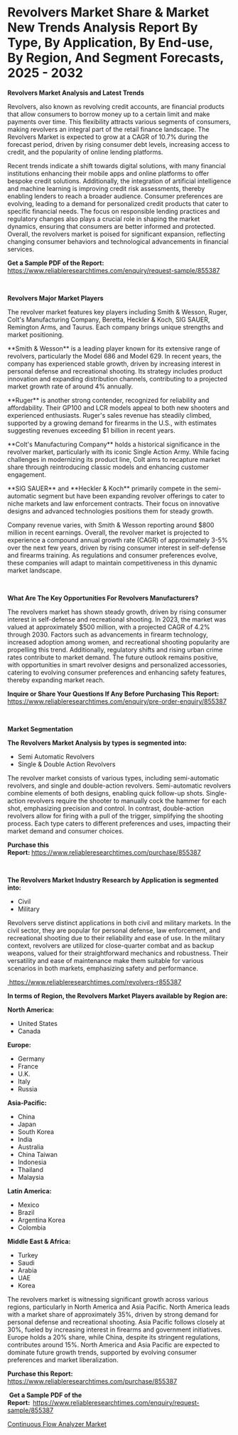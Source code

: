 <p><h1>Revolvers Market Share & Market New Trends Analysis Report By Type, By Application, By End-use, By Region, And Segment Forecasts, 2025 - 2032</h1></p><p><strong>Revolvers Market Analysis and Latest Trends</strong></p>
<p><p>Revolvers, also known as revolving credit accounts, are financial products that allow consumers to borrow money up to a certain limit and make payments over time. This flexibility attracts various segments of consumers, making revolvers an integral part of the retail finance landscape. The Revolvers Market is expected to grow at a CAGR of 10.7% during the forecast period, driven by rising consumer debt levels, increasing access to credit, and the popularity of online lending platforms.</p><p>Recent trends indicate a shift towards digital solutions, with many financial institutions enhancing their mobile apps and online platforms to offer bespoke credit solutions. Additionally, the integration of artificial intelligence and machine learning is improving credit risk assessments, thereby enabling lenders to reach a broader audience. Consumer preferences are evolving, leading to a demand for personalized credit products that cater to specific financial needs. The focus on responsible lending practices and regulatory changes also plays a crucial role in shaping the market dynamics, ensuring that consumers are better informed and protected. Overall, the revolvers market is poised for significant expansion, reflecting changing consumer behaviors and technological advancements in financial services.</p></p>
<p><strong>Get a Sample PDF of the Report:&nbsp;</strong> <a href="https://www.reliableresearchtimes.com/enquiry/request-sample/855387?utm_campaign=2096&utm_medium=2&utm_source=Github&utm_content=ia&utm_term=20022025&utm_id=revolvers">https://www.reliableresearchtimes.com/enquiry/request-sample/855387</a></p>
<p>&nbsp;</p>
<p><strong>Revolvers Major Market Players</strong></p>
<p><p>The revolver market features key players including Smith & Wesson, Ruger, Colt's Manufacturing Company, Beretta, Heckler & Koch, SIG SAUER, Remington Arms, and Taurus. Each company brings unique strengths and market positioning.</p><p>**Smith & Wesson** is a leading player known for its extensive range of revolvers, particularly the Model 686 and Model 629. In recent years, the company has experienced stable growth, driven by increasing interest in personal defense and recreational shooting. Its strategy includes product innovation and expanding distribution channels, contributing to a projected market growth rate of around 4% annually.</p><p>**Ruger** is another strong contender, recognized for reliability and affordability. Their GP100 and LCR models appeal to both new shooters and experienced enthusiasts. Ruger's sales revenue has steadily climbed, supported by a growing demand for firearms in the U.S., with estimates suggesting revenues exceeding $1 billion in recent years.</p><p>**Colt's Manufacturing Company** holds a historical significance in the revolver market, particularly with its iconic Single Action Army. While facing challenges in modernizing its product line, Colt aims to recapture market share through reintroducing classic models and enhancing customer engagement. </p><p>**SIG SAUER** and **Heckler & Koch** primarily compete in the semi-automatic segment but have been expanding revolver offerings to cater to niche markets and law enforcement contracts. Their focus on innovative designs and advanced technologies positions them for steady growth.</p><p>Company revenue varies, with Smith & Wesson reporting around $800 million in recent earnings. Overall, the revolver market is projected to experience a compound annual growth rate (CAGR) of approximately 3-5% over the next few years, driven by rising consumer interest in self-defense and firearms training. As regulations and consumer preferences evolve, these companies will adapt to maintain competitiveness in this dynamic market landscape.</p></p>
<p>&nbsp;</p>
<p><strong>What Are The Key Opportunities For Revolvers Manufacturers?</strong></p>
<p><p>The revolvers market has shown steady growth, driven by rising consumer interest in self-defense and recreational shooting. In 2023, the market was valued at approximately $500 million, with a projected CAGR of 4.2% through 2030. Factors such as advancements in firearm technology, increased adoption among women, and recreational shooting popularity are propelling this trend. Additionally, regulatory shifts and rising urban crime rates contribute to market demand. The future outlook remains positive, with opportunities in smart revolver designs and personalized accessories, catering to evolving consumer preferences and enhancing safety features, thereby expanding market reach.</p></p>
<p><strong>Inquire or Share Your Questions If Any Before Purchasing This Report:</strong> <a href="https://www.reliableresearchtimes.com/enquiry/pre-order-enquiry/855387?utm_campaign=2096&utm_medium=2&utm_source=Github&utm_content=ia&utm_term=20022025&utm_id=revolvers">https://www.reliableresearchtimes.com/enquiry/pre-order-enquiry/855387</a></p>
<p>&nbsp;</p>
<p><strong>Market Segmentation</strong></p>
<p><strong>The Revolvers Market Analysis by types is segmented into:</strong></p>
<p><ul><li>Semi Automatic Revolvers</li><li>Single & Double Action Revolvers</li></ul></p>
<p><p>The revolver market consists of various types, including semi-automatic revolvers, and single and double-action revolvers. Semi-automatic revolvers combine elements of both designs, enabling quick follow-up shots. Single-action revolvers require the shooter to manually cock the hammer for each shot, emphasizing precision and control. In contrast, double-action revolvers allow for firing with a pull of the trigger, simplifying the shooting process. Each type caters to different preferences and uses, impacting their market demand and consumer choices.</p></p>
<p><strong>Purchase this Report:&nbsp;</strong><a href="https://www.reliableresearchtimes.com/purchase/855387?utm_campaign=2096&utm_medium=2&utm_source=Github&utm_content=ia&utm_term=20022025&utm_id=revolvers">https://www.reliableresearchtimes.com/purchase/855387</a></p>
<p>&nbsp;</p>
<p><strong>The Revolvers Market Industry Research by Application is segmented into:</strong></p>
<p><ul><li>Civil</li><li>Military</li></ul></p>
<p><p>Revolvers serve distinct applications in both civil and military markets. In the civil sector, they are popular for personal defense, law enforcement, and recreational shooting due to their reliability and ease of use. In the military context, revolvers are utilized for close-quarter combat and as backup weapons, valued for their straightforward mechanics and robustness. Their versatility and ease of maintenance make them suitable for various scenarios in both markets, emphasizing safety and performance.</p></p>
<p><a href="https://www.reliableresearchtimes.com/revolvers-r855387?utm_campaign=2096&utm_medium=2&utm_source=Github&utm_content=ia&utm_term=20022025&utm_id=revolvers">&nbsp;https://www.reliableresearchtimes.com/revolvers-r855387</a></p>
<p><strong>In terms of Region, the Revolvers Market Players available by Region are:</strong></p>
<p>
    <p> <strong> North America: </strong>
        <ul>
            <li>United States</li>
            <li>Canada</li>
        </ul>
        </p> 
    <p> <strong> Europe: </strong>
        <ul>
            <li>Germany</li>
            <li>France</li>
            <li>U.K.</li>
            <li>Italy</li>
            <li>Russia</li>
        </ul>
        </p> 
    <p> <strong> Asia-Pacific: </strong>
        <ul>
            <li>China</li>
            <li>Japan</li>
            <li>South Korea</li>
            <li>India</li>
            <li>Australia</li>
            <li>China Taiwan</li>
            <li>Indonesia</li>
            <li>Thailand</li>
            <li>Malaysia</li>
        </ul>
        </p> 
    <p> <strong> Latin America: </strong>
        <ul>
            <li>Mexico</li>
            <li>Brazil</li>
            <li>Argentina Korea</li>
            <li>Colombia</li>
        </ul>
        </p> 
    <p> <strong> Middle East & Africa: </strong>
        <ul>
            <li>Turkey</li>
            <li>Saudi</li>
            <li>Arabia</li>
            <li>UAE</li>
            <li>Korea</li>
        </ul>
    </p>
    </p>
<p><p>The revolvers market is witnessing significant growth across various regions, particularly in North America and Asia Pacific. North America leads with a market share of approximately 35%, driven by strong demand for personal defense and recreational shooting. Asia Pacific follows closely at 30%, fueled by increasing interest in firearms and government initiatives. Europe holds a 20% share, while China, despite its stringent regulations, contributes around 15%. North America and Asia Pacific are expected to dominate future growth trends, supported by evolving consumer preferences and market liberalization.</p></p>
<p><strong>Purchase this Report: </strong><a href="https://www.reliableresearchtimes.com/purchase/855387?utm_campaign=2096&utm_medium=2&utm_source=Github&utm_content=ia&utm_term=20022025&utm_id=revolvers">https://www.reliableresearchtimes.com/purchase/855387</a></p>
<p>&nbsp;<strong>Get a Sample PDF of the Report:&nbsp;&nbsp;</strong><a href="https://www.reliableresearchtimes.com/enquiry/request-sample/855387?utm_campaign=2096&utm_medium=2&utm_source=Github&utm_content=ia&utm_term=20022025&utm_id=revolvers">https://www.reliableresearchtimes.com/enquiry/request-sample/855387</a></p>
<p><strong></strong></p>
<p><p><a href="https://github.com/NarcisoFerry/Market-Research-Report-List-1/blob/main/continuous-flow-analyzer-market.md?utm_campaign=2096&utm_medium=2&utm_source=Github&utm_content=ia&utm_term=20022025&utm_id=revolvers">Continuous Flow Analyzer Market</a></p></p>